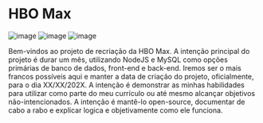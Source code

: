 # HBO Max

![image](https://img.shields.io/badge/Versão-17.5.0-blueviolet.svg?style=for-the-badge&logo=nodedotjs&logoColor=white)
![image](https://img.shields.io/badge/Versão-12.0.1-black.svg?style=for-the-badge&logo=nextdotjs&logoColor=white)
![image](https://img.shields.io/badge/Estado-Desenvolvimento-yellow.svg?style=for-the-badge&logo=instatus&logoColor=white)

Bem-vindos ao projeto de recriação da HBO Max. A intenção principal do projeto é durar um mês, utilizando NodeJS e MySQL como opções primárias de banco de dados, front-end e back-end. Iremos ser o mais francos possíveis aqui e manter a data de criação do projeto, oficialmente, para o dia XX/XX/202X. A intenção é demonstrar as minhas habilidades para utilizar como parte do meu currículo ou até mesmo alcançar objetivos não-intencionados. A intenção é mantê-lo open-source, documentar de cabo a rabo e explicar logica e objetivamente como ele funciona.

